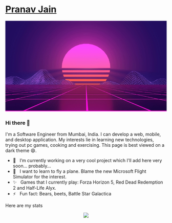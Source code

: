 # [Pranav Jain](https://pranavj1001.github.io/)

<p align="center">
  <img src="background2.gif">
</p>

### Hi there 👋

I'm a Software Engineer from Mumbai, India. I can develop a web, mobile, and desktop application. My interests lie in learning new technologies, trying out pc games, cooking and exercising. This page is best viewed on a dark theme 😄.

- 🔭  &nbsp; I’m currently working on a very cool project which I'll add here very soon... probably...
- 🌱  &nbsp; I want to learn to fly a plane. Blame the new Microsoft Flight Simulator for the interest.
- ✨  &nbsp; Games that I currently play: Forza Horizon 5, Red Dead Redemption 2 and Half-Life Alyx.
- ⚡  &nbsp; Fun fact: Bears, beets, Battle Star Galactica

Here are my stats

<p align="center">
<img src="https://github-readme-stats.vercel.app/api?username=pranavj1001&count_private=true&show_icons=true">
</p>

<!--
**pranavj1001/pranavj1001** is a ✨ _special_ ✨ repository because its `README.md` (this file) appears on your GitHub profile.

Here are some ideas to get you started:

- 🔭 I’m currently working on ...
- 🌱 I’m currently learning ...
- 👯 I’m looking to collaborate on ...
- 🤔 I’m looking for help with ...
- 💬 Ask me about ...
- 📫 How to reach me: ...
- 😄 Pronouns: ...
- ⚡ Fun fact: ...
-->

